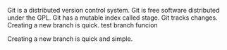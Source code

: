 Git is a distributed version control system.
Git is free software distributed under the GPL.
Git has a mutable index called stage.
Git tracks changes.
Creating a new branch is quick.
test branch funcion

Creating a new branch is quick and simple.

